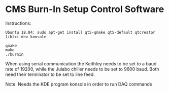 # CMS Burn-In Setup Control Software

Instructions:

```
Ubuntu 18.04: sudo apt-get install qt5-qmake qt5-default qtcreator liblxi-dev konsole

qmake
make
./burnin
```

When using serial communication the Keithley needs to be set to a baud
rate of 19200, while the Julabo chiller needs to be set to 9600 baud.
Both need their terminator to be set to line feed.


Note: Needs the KDE program konsole in order to run DAQ commands
